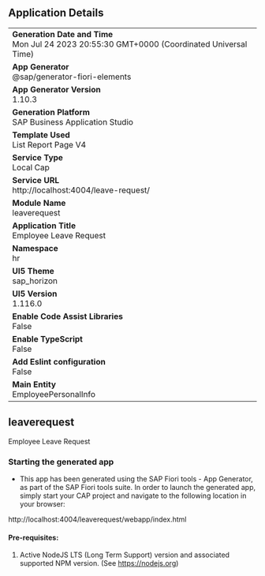 ## Application Details
|               |
| ------------- |
|**Generation Date and Time**<br>Mon Jul 24 2023 20:55:30 GMT+0000 (Coordinated Universal Time)|
|**App Generator**<br>@sap/generator-fiori-elements|
|**App Generator Version**<br>1.10.3|
|**Generation Platform**<br>SAP Business Application Studio|
|**Template Used**<br>List Report Page V4|
|**Service Type**<br>Local Cap|
|**Service URL**<br>http://localhost:4004/leave-request/
|**Module Name**<br>leaverequest|
|**Application Title**<br>Employee Leave Request|
|**Namespace**<br>hr|
|**UI5 Theme**<br>sap_horizon|
|**UI5 Version**<br>1.116.0|
|**Enable Code Assist Libraries**<br>False|
|**Enable TypeScript**<br>False|
|**Add Eslint configuration**<br>False|
|**Main Entity**<br>EmployeePersonalInfo|

## leaverequest

Employee Leave Request

### Starting the generated app

-   This app has been generated using the SAP Fiori tools - App Generator, as part of the SAP Fiori tools suite.  In order to launch the generated app, simply start your CAP project and navigate to the following location in your browser:

http://localhost:4004/leaverequest/webapp/index.html

#### Pre-requisites:

1. Active NodeJS LTS (Long Term Support) version and associated supported NPM version.  (See https://nodejs.org)


